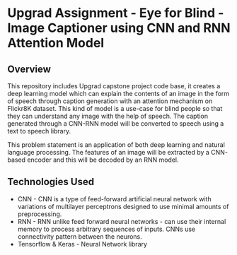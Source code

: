 # Upgrad Assignment - Eye for Blind - Image Captioner using CNN and RNN Attention Model

## Overview

This repository includes Upgrad capstone project code base, it creates a deep learning model which can explain the contents of an image in the form of speech through caption generation with an attention mechanism on Flickr8K dataset. This kind of model is a use-case for blind people so that they can understand any image with the help of speech. The caption generated through a CNN-RNN model will be converted to speech using a text to speech library. 

This problem statement is an application of both deep learning and natural language processing. The features of an image will be extracted by a CNN-based encoder and this will be decoded by an RNN model.

## Technologies Used

- CNN - CNN is a type of feed-forward artificial neural network with variations of multilayer perceptrons designed to use minimal amounts of preprocessing. 
- RNN - RNN unlike feed forward neural networks - can use their internal memory to process arbitrary sequences of inputs. CNNs use connectivity pattern between the neurons.
- Tensorflow & Keras - Neural Network library 
